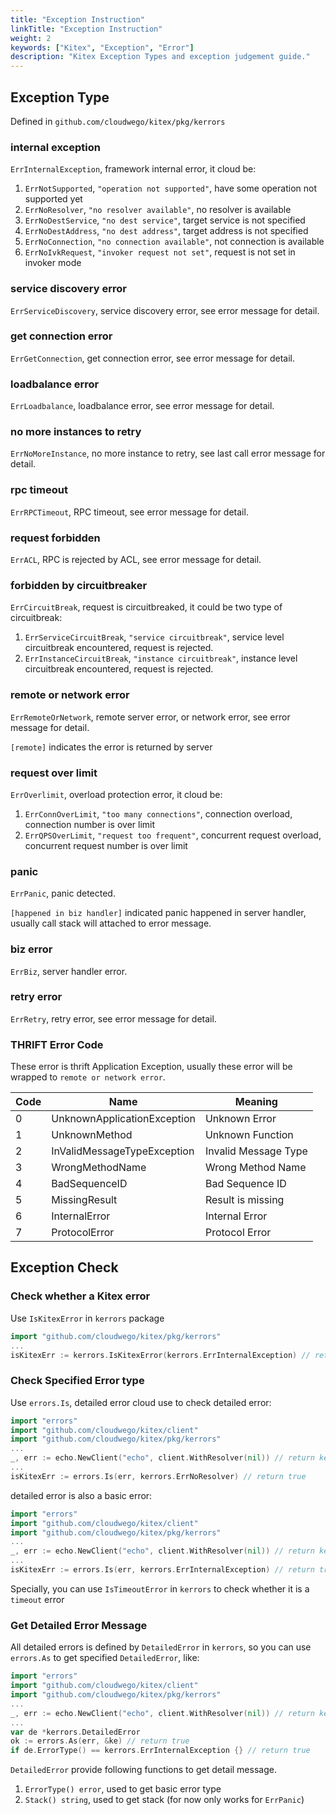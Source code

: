 ```yaml
---
title: "Exception Instruction"
linkTitle: "Exception Instruction"
weight: 2
keywords: ["Kitex", "Exception", "Error"]
description: "Kitex Exception Types and exception judgement guide."
---
```


## Exception Type

Defined in `github.com/cloudwego/kitex/pkg/kerrors`

### internal exception

`ErrInternalException`, framework internal error, it cloud be:

1. `ErrNotSupported`, `"operation not supported"`, have some operation not supported yet
2. `ErrNoResolver`, `"no resolver available"`, no resolver is available
3. `ErrNoDestService`, `"no dest service"`, target service is not specified
4. `ErrNoDestAddress`, `"no dest address"`, target address is not specified
5. `ErrNoConnection`, `"no connection available"`, not connection is available
6. `ErrNoIvkRequest`, `"invoker request not set"`, request is not set in invoker mode

### service discovery error

`ErrServiceDiscovery`, service discovery error, see error message for detail.

### get connection error

`ErrGetConnection`, get connection error, see error message for detail.

### loadbalance error

`ErrLoadbalance`, loadbalance error, see error message for detail.

### no more instances to retry

`ErrNoMoreInstance`, no more instance to retry, see last call error message for detail.

### rpc timeout

`ErrRPCTimeout`, RPC timeout, see error message for detail.

### request forbidden

`ErrACL`, RPC is rejected by ACL, see error message for detail.

### forbidden by circuitbreaker

`ErrCircuitBreak`, request is circuitbreaked, it could be two type of circuitbreak:

1. `ErrServiceCircuitBreak`, `"service circuitbreak"`, service level circuitbreak encountered, request is rejected.
2. `ErrInstanceCircuitBreak`, `"instance circuitbreak"`, instance level circuitbreak encountered, request is rejected.

### remote or network error

`ErrRemoteOrNetwork`, remote server error, or network error, see error message for detail.

`[remote]` indicates the error is returned by server

### request over limit

`ErrOverlimit`, overload protection error, it cloud be:

1. `ErrConnOverLimit`, `"too many connections"`, connection overload, connection number is over limit
2. `ErrQPSOverLimit`, `"request too frequent"`, concurrent request overload, concurrent request number is over limit

### panic

`ErrPanic`, panic detected.

`[happened in biz handler]` indicated panic happened in server handler, usually call stack will attached to error message.

### biz error

`ErrBiz`, server handler error.

### retry error

`ErrRetry`, retry error, see error message for detail.

### THRIFT Error Code

These error is thrift Application Exception, usually these error will be wrapped to `remote or network error`.

| Code | Name                        | Meaning              |
| ---- | --------------------------- | -------------------- |
| 0    | UnknownApplicationException | Unknown Error        |
| 1    | UnknownMethod               | Unknown Function     |
| 2    | InValidMessageTypeException | Invalid Message Type |
| 3    | WrongMethodName             | Wrong Method Name    |
| 4    | BadSequenceID               | Bad Sequence ID      |
| 5    | MissingResult               | Result is missing    |
| 6    | InternalError               | Internal Error       |
| 7    | ProtocolError               | Protocol Error       |

## Exception Check

### Check whether a Kitex error

Use  `IsKitexError` in `kerrors` package

```go
import "github.com/cloudwego/kitex/pkg/kerrors"
...
isKitexErr := kerrors.IsKitexError(kerrors.ErrInternalException) // return true
```

### Check Specified Error type

Use `errors.Is`, detailed error cloud use to check detailed error:

```go
import "errors"
import "github.com/cloudwego/kitex/client"
import "github.com/cloudwego/kitex/pkg/kerrors"
...
_, err := echo.NewClient("echo", client.WithResolver(nil)) // return kerrors.ErrNoResolver
...
isKitexErr := errors.Is(err, kerrors.ErrNoResolver) // return true
```

detailed error is also a basic error:

```go
import "errors"
import "github.com/cloudwego/kitex/client"
import "github.com/cloudwego/kitex/pkg/kerrors"
...
_, err := echo.NewClient("echo", client.WithResolver(nil)) // return kerrors.ErrNoResolver
...
isKitexErr := errors.Is(err, kerrors.ErrInternalException) // return true
```

Specially, you can use `IsTimeoutError` in `kerrors` to check whether it is a `timeout` error

### Get Detailed Error Message

All detailed errors is defined by `DetailedError` in `kerrors`, so you can use `errors.As` to get specified `DetailedError`, like:

```go
import "errors"
import "github.com/cloudwego/kitex/client"
import "github.com/cloudwego/kitex/pkg/kerrors"
...
_, err := echo.NewClient("echo", client.WithResolver(nil)) // return kerrors.ErrNoResolver
...
var de *kerrors.DetailedError
ok := errors.As(err, &ke) // return true
if de.ErrorType() == kerrors.ErrInternalException {} // return true
```

`DetailedError` provide following functions to get detail message.
1. `ErrorType() error`, used to get basic error type
2. `Stack() string`, used to get stack (for now only works for `ErrPanic`)
